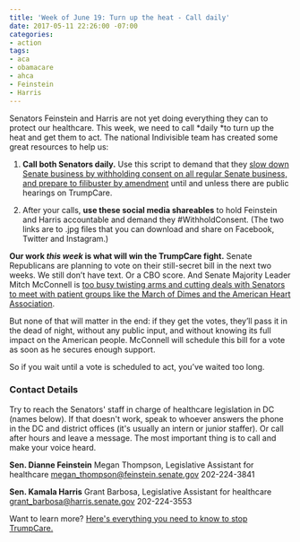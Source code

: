 ```yaml
---
title: 'Week of June 19: Turn up the heat - Call daily'
date: 2017-05-11 22:26:00 -07:00
categories:
- action
tags:
- aca
- obamacare
- ahca
- Feinstein
- Harris
---
```


Senators Feinstein and Harris are not yet doing everything they can to protect our healthcare. This week, we need to call *daily *to turn up the heat and get them to act. The national Indivisible team has created some great resources to help us:

1. **Call both Senators daily.** Use this script to demand that they [slow down Senate business by withholding consent on all regular Senate business, and prepare to filibuster by amendment](https://www.indivisibleguide.com/resource/withholding-consent-filibuster-amendment-call-script/) until and unless there are public hearings on TrumpCare.

2. After your calls, **use these social media shareables** to hold Feinstein and Harris accountable and demand they #WithholdConsent. (The two links are to .jpg files that you can download and share on Facebook, Twitter and Instagram.)

**Our work *this week* is what will win the TrumpCare fight.** Senate Republicans are planning to vote on their still-secret bill in the next two weeks. We still don’t have text. Or a CBO score. And Senate Majority Leader Mitch McConnell is [too busy twisting arms and cutting deals with Senators to meet with patient groups like the March of Dimes and the American Heart Association](http://www.latimes.com/politics/la-na-pol-republicans-obamacare-secrecy-20170616-story.html).

But none of that will matter in the end: if they get the votes, they’ll pass it in the dead of night, without any public input, and without knowing its full impact on the American people. McConnell will schedule this bill for a vote as soon as he secures enough support.

So if you wait until a vote is scheduled to act, you’ve waited too long.

### Contact Details

Try to reach the Senators' staff in charge of healthcare legislation in DC (names below). If that doesn't work, speak to whoever answers the phone in the DC and district offices (it's usually an intern or junior staffer). Or call after hours and leave a message. The most important thing is to call and make your voice heard.

**Sen. Dianne Feinstein**
Megan Thompson, Legislative Assistant for healthcare
[megan_thompson@feinstein.senate.gov](mailto:megan_thompson@feinstein.senate.gov)
202-224-3841

**Sen. Kamala Harris**
Grant Barbosa, Legislative Assistant for healthcare
[grant_barbosa@harris.senate.gov](mailto:grant_barbosa@harris.senate.gov)
202-224-3553

Want to learn more? [Here's everything you need to know to stop TrumpCare.](https://www.indivisibleguide.com/stop-trumpcare/)